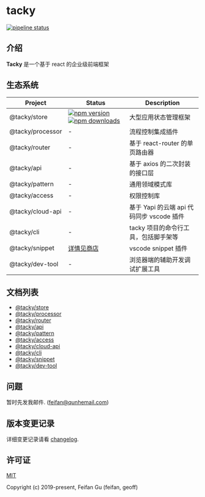 # tacky
[![pipeline status](https://img.shields.io/travis/com/kujiale/tacky/master.svg?style=flat-square)](https://travis-ci.com/kujiale/tacky)

## 介绍
**Tacky** 是一个基于 react 的企业级前端框架

## 生态系统
| Project | Status | Description |
|---------|--------|-------------|
| @tacky/store         | [![npm version](https://img.shields.io/npm/v/@tacky/store.svg?style=flat-square)](https://www.npmjs.com/package/@tacky/store) [![npm downloads](https://img.shields.io/npm/dm/@tacky/store.svg?style=flat-square)](https://www.npmjs.com/package/@tacky/store) | 大型应用状态管理框架 |
| @tacky/processor                | - | 流程控制集成插件 |
| @tacky/router            | - | 基于 react-router 的单页路由器 |
| @tacky/api         | - | 基于 axios 的二次封装的接口层 |
| @tacky/pattern | - | 通用领域模式库 |
| @tacky/access | - | 权限控制库 |
| @tacky/cloud-api              | - | 基于 Yapi 的云端 api 代码同步 vscode 插件 |
| @tacky/cli       | - | tacky 项目的命令行工具，包括脚手架等 |
| @tacky/snippet        | [详情见商店](https://marketplace.visualstudio.com/items?itemName=feifan.tacky-snippets#review-details) | vscode snippet 插件 |
| @tacky/dev-tool       | - | 浏览器端的辅助开发调试扩展工具 |

## 文档列表
* <a href="https://kujiale.github.io/tacky/#/zh-cn/store" target="_blank">@tacky/store</a>
* <a href="https://kujiale.github.io/tacky/#/zh-cn/processor" target="_blank">@tacky/processor</a>
* <a href="https://kujiale.github.io/tacky/#/zh-cn/router" target="_blank">@tacky/router</a>
* <a href="https://kujiale.github.io/tacky/#/zh-cn/api" target="_blank">@tacky/api</a>
* <a href="https://kujiale.github.io/tacky/#/zh-cn/pattern" target="_blank">@tacky/pattern</a>
* <a href="https://kujiale.github.io/tacky/#/zh-cn/access" target="_blank">@tacky/access</a>
* <a href="https://kujiale.github.io/tacky/#/zh-cn/cloud-api" target="_blank">@tacky/cloud-api</a>
* <a href="https://kujiale.github.io/tacky/#/zh-cn/cli" target="_blank">@tacky/cli</a>
* <a href="https://kujiale.github.io/tacky/#/zh-cn/snippet" target="_blank">@tacky/snippet</a>
* <a href="https://kujiale.github.io/tacky/#/zh-cn/dev-tool" target="_blank">@tacky/dev-tool</a>

## 问题
暂时先发我邮件. (feifan@qunhemail.com)

## 版本变更记录
详细变更记录请看 [changelog](CHANGELOG.md).

## 许可证
[MIT](http://opensource.org/licenses/MIT)

Copyright (c) 2019-present, Feifan Gu (feifan, geoff)
